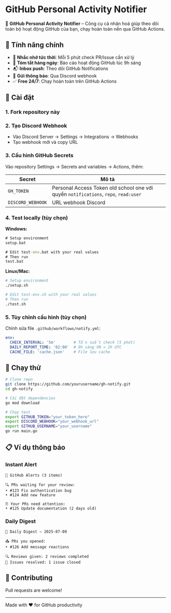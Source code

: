 # GitHub Personal Activity Notifier

🧠 **GitHub Personal Activity Notifier** – Công cụ cá nhân hoá giúp theo dõi toàn bộ hoạt động GitHub của bạn, chạy hoàn toàn nền qua GitHub Actions.

## 🎯 Tính năng chính

- 🔔 **Nhắc nhở tức thời**: Mỗi 5 phút check PR/Issue cần xử lý
- 🧠 **Tóm tắt hàng ngày**: Báo cáo hoạt động GitHub lúc 9h sáng
- 📬 **Inbox push**: Theo dõi GitHub Notifications
- 💬 **Gửi thông báo**: Qua Discord webhook
- ✅ **Free 24/7**: Chạy hoàn toàn trên GitHub Actions

## 🚀 Cài đặt

### 1. Fork repository này

### 2. Tạo Discord Webhook
- Vào Discord Server → Settings → Integrations → Webhooks
- Tạo webhook mới và copy URL

### 3. Cấu hình GitHub Secrets
Vào repository Settings → Secrets and variables → Actions, thêm:

| Secret | Mô tả |
|--------|-------|
| `GH_TOKEN` | Personal Access Token old school one với quyền `notifications`, `repo`, `read:user` |
| `DISCORD_WEBHOOK` | URL webhook Discord |


### 4. Test locally (tùy chọn)

**Windows:**
```cmd
# Setup environment
setup.bat

# Edit test-env.bat with your real values
# Then run
test.bat
```

**Linux/Mac:**
```bash
# Setup environment
./setup.sh

# Edit test-env.sh with your real values
# Then run
./test.sh
```

### 5. Tùy chỉnh cấu hình (tùy chọn)
Chỉnh sửa file `.github/workflows/notify.yml`:

```yaml
env:
  CHECK_INTERVAL: '5m'        # Tần suất check (5 phút)
  DAILY_REPORT_TIME: '02:00'  # 9h sáng VN = 2h UTC
  CACHE_FILE: 'cache.json'    # File lưu cache
```

## 🔧 Chạy thử

```bash
# Clone repo
git clone https://github.com/yourusername/gh-notify.git
cd gh-notify

# Cài đặt dependencies
go mod download

# Chạy test
export GITHUB_TOKEN="your_token_here"
export DISCORD_WEBHOOK="your_webhook_url"
export GITHUB_USERNAME="your_username"
go run main.go
```

## 📋 Ví dụ thông báo

### Instant Alert
```
🔔 GitHub Alerts (3 items)

🔍 PRs waiting for your review:
• #123 Fix authentication bug
• #124 Add new feature

⏰ Your PRs need attention:
• #125 Update documentation (2 days old)
```

### Daily Digest
```
🧠 Daily Digest – 2025-07-09

📤 PRs you opened:
• #126 Add message reactions

🔍 Reviews given: 2 reviews completed
🐛 Issues resolved: 1 issue closed
```

## 🤝 Contributing

Pull requests are welcome!

---

Made with ❤️ for GitHub productivity
